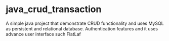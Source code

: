 # java_crud_transaction
A simple java project that demonstrate CRUD functionality and uses MySQL as persistent and relational database. Authentication features and it uses advance user interface such FlatLaf
